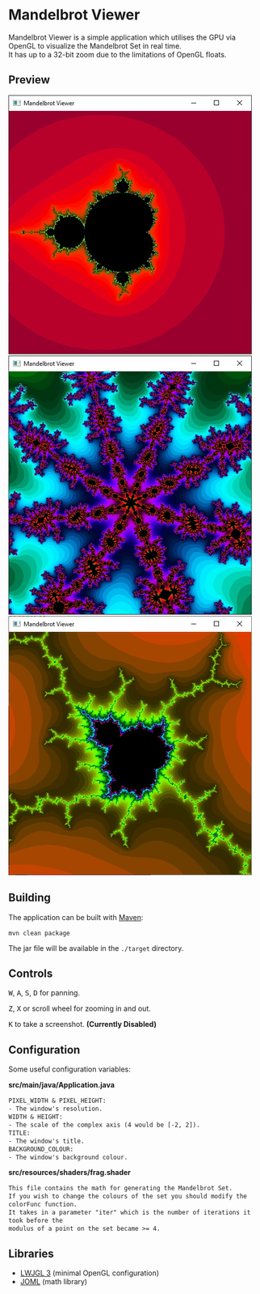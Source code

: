 # Mandelbrot Viewer
Mandelbrot Viewer is a simple application which utilises the GPU via OpenGL to visualize the Mandelbrot Set in real time.  
It has up to a 32-bit zoom due to the limitations of OpenGL floats.

## Preview

![Preview One](docs/example1.jpg)
![Preview Two](docs/example2.jpg)
![Preview Three](docs/example3.jpg)

## Building

  The application can be built with [Maven](https://maven.apache.org/):
    
    mvn clean package
    
  The jar file will be available in the `./target` directory.

## Controls

  <kbd>W</kbd>, <kbd>A</kbd>, <kbd>S</kbd>, <kbd>D</kbd> for panning.
  
  <kbd>Z</kbd>, <kbd>X</kbd> or scroll wheel for zooming in and out.
  
  <kbd>K</kbd> to take a screenshot. **(Currently Disabled)**
  
## Configuration

Some useful configuration variables:

  **src/main/java/Application.java**
  
    PIXEL_WIDTH & PIXEL_HEIGHT:
    - The window's resolution.
    WIDTH & HEIGHT:
    - The scale of the complex axis (4 would be [-2, 2]).
    TITLE:
    - The window's title.
    BACKGROUND_COLOUR:
    - The window's background colour.
    
  **src/resources/shaders/frag.shader**
  
    This file contains the math for generating the Mandelbrot Set. 
    If you wish to change the colours of the set you should modify the colorFunc function.
    It takes in a parameter "iter" which is the number of iterations it took before the 
    modulus of a point on the set became >= 4.
    
## Libraries

* [LWJGL 3](https://www.lwjgl.org/) (minimal OpenGL configuration)
* [JOML](https://github.com/JOML-CI/JOML) (math library)
